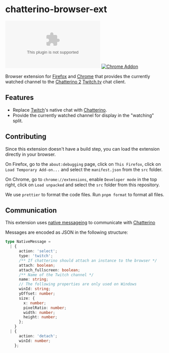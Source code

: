 # chatterino-browser-ext

[![Firefox Addon](https://img.shields.io/amo/v/chatterino_native@chatterino.com)][firefox-addon] [![Chrome Addon](https://img.shields.io/chrome-web-store/v/glknmaideaikkmemifbfkhnomoknepka)][chrome-ext]

Browser extension for [Firefox][firefox-addon] and [Chrome][chrome-ext] that provides the currently watched channel to the [Chatterino 2][chatterino] [Twitch.tv][twitch] chat client.

## Features

- Replace [Twitch][twitch]'s native chat with [Chatterino][chatterino].
- Provide the currently watched channel for display in the "watching" split.

## Contributing

Since this extension doesn't have a build step, you can load the extension directly in your browser.

On Firefox, go to the `about:debugging` page, click on `This Firefox`, click on `Load Temporary Add-on...` and select the `manifest.json` from the `src` folder.

On Chrome, go to `chrome://extensions`, enable `Developer mode` in the top right, click on `Load unpacked` and select the `src` folder from this repository.

We use `prettier` to format the code files. Run `pnpm format` to format all files.

## Communication

This extension uses [native messageing](https://developer.mozilla.org/docs/Mozilla/Add-ons/WebExtensions/Native_messaging) to communicate with [Chatterino][chatterino]

Messages are encoded as JSON in the following structure:

```typescript
type NativeMessage =
  | {
      action: 'select';
      type: 'twitch';
      /** If chatterino should attach an instance to the browser */
      attach: boolean;
      attach_fullscreen: boolean;
      /** Name of the Twitch channel */
      name: string;
      // The following properties are only used on Windows
      winId: string;
      yOffset: number;
      size: {
        x: number;
        pixelRatio: number;
        width: number;
        height: number;
      };
    }
  | {
      action: 'detach';
      winId: number;
    };
```

[chatterino]: https://chatterino.com 'Chatterino 2'
[chrome-ext]: https://chrome.google.com/webstore/detail/chatterino-native-host/glknmaideaikkmemifbfkhnomoknepka 'Chatterino Native Host for Chrome'
[firefox-addon]: https://addons.mozilla.org/firefox/addon/chatterino-native-host/ 'Chatterino Native Host for Firefox'
[twitch]: https://twitch.tv 'Twitch.tv'
